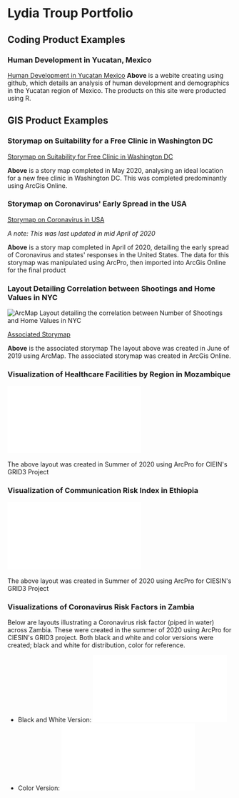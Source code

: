 # Lydia Troup Portfolio

## Coding Product Examples

### Human Development in Yucatan, Mexico
[Human Development in Yucatan Mexico](https://lydiatroup.github.io/workshop/final_project)
**Above** is a webite creating using github, which details an analysis of human development and demographics in the Yucatan region of Mexico. The products on this site were producted using R.


## GIS Product Examples

### Storymap on Suitability for a Free Clinic in Washington DC
[Storymap on Suitability for Free Clinic in Washington DC](https://storymaps.arcgis.com/stories/8984a2f9a41747f3bee55ebc69f5b819)

**Above** is a story map completed in May 2020, analysing an ideal location for a new free clinic in Washington DC. This was completed predominantly using ArcGis Online.

### Storymap on Coronavirus' Early Spread in the USA
[Storymap on Coronavirus in USA](https://storymaps.arcgis.com/stories/b73259fdc8ea4381adf097470e400adc)

*A note: This was last updated in mid April of 2020* 

**Above** is a story map completed in April of 2020, detailing the early spread of Coronavirus and states' responses in the United States. The data for this storymap was manipulated using ArcPro, then imported into ArcGis Online for the final product

### Layout Detailing Correlation between Shootings and Home Values in NYC
![ArcMap Layout detailing the correlation between Number of Shootings and Home Values in NYC](Troup_L_Geog161.jpg)

[Associated Storymap](https://arcg.is/1LSLrS0)

**Above** is the associated storymap
The layout above was created in June of 2019 using ArcMap. The associated storymap was created in ArcGis Online.

### Visualization of Healthcare Facilities by Region in Mozambique
![Healthcare Facilities by Region](MOZ_hf_byadm.pdf)

The above layout was created in Summer of 2020 using ArcPro for CIEIN's GRID3 Project

### Visualization of Communication Risk Index in Ethiopia
![Raster Ethiopia Communications](Ethiopia_Communications.pdf)

The above layout was created in Summer of 2020 using ArcPro for CIESIN's GRID3 Project

### Visualizations of Coronavirus Risk Factors in Zambia
Below are layouts illustrating a Coronavirus risk factor (piped in water) across Zambia. These were created in the summer of 2020 using ArcPro for CIESIN's GRID3 project. Both black and white and color versions were created; black and white for distribution, color for reference.
- Black and White Version:
    ![BW Piped in Water](BW_piped_in.pdf)
- Color Version:
    ![Color Piped in Water](color_pipedin.pdf)
